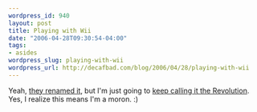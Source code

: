 ```yaml
--- 
wordpress_id: 940
layout: post
title: Playing with Wii
date: "2006-04-28T09:30:54-04:00"
tags: 
- asides
wordpress_slug: playing-with-wii
wordpress_url: http://decafbad.com/blog/2006/04/28/playing-with-wii
---
```

 <p>Yeah, <a href="http://www.penny-arcade.com/2006/04/28/#21742">they renamed it</a>, but I'm just going to <a href="http://digg.com/gaming/All_About_Wii_-_1up.com#c1573951">keep calling it the Revolution</a>.  Yes, I realize this means I'm a moron.  :)</p>
